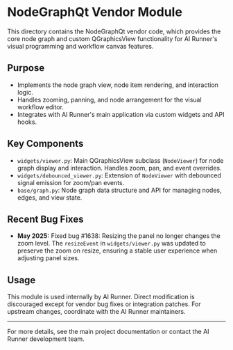 # NodeGraphQt Vendor Module

This directory contains the NodeGraphQt vendor code, which provides the core node graph and custom QGraphicsView functionality for AI Runner's visual programming and workflow canvas features.

## Purpose
- Implements the node graph view, node item rendering, and interaction logic.
- Handles zooming, panning, and node arrangement for the visual workflow editor.
- Integrates with AI Runner's main application via custom widgets and API hooks.

## Key Components
- `widgets/viewer.py`: Main QGraphicsView subclass (`NodeViewer`) for node graph display and interaction. Handles zoom, pan, and event overrides.
- `widgets/debounced_viewer.py`: Extension of `NodeViewer` with debounced signal emission for zoom/pan events.
- `base/graph.py`: Node graph data structure and API for managing nodes, edges, and view state.

## Recent Bug Fixes
- **May 2025:** Fixed bug #1638: Resizing the panel no longer changes the zoom level. The `resizeEvent` in `widgets/viewer.py` was updated to preserve the zoom on resize, ensuring a stable user experience when adjusting panel sizes.

## Usage
This module is used internally by AI Runner. Direct modification is discouraged except for vendor bug fixes or integration patches. For upstream changes, coordinate with the AI Runner maintainers.

---
For more details, see the main project documentation or contact the AI Runner development team.

